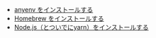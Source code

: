 - [anyenv をインストールする](install-anyenv.md)
- [Homebrew をインストールする](install-homebrew.md)
- [Node.js（とついでにyarn）をインストールする](install-nodejs.md)

